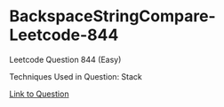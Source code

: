 # BackspaceStringCompare-Leetcode-844

Leetcode Question 844 (Easy)

Techniques Used in Question:
Stack

[Link to Question](https://leetcode.com/problems/backspace-string-compare/)
